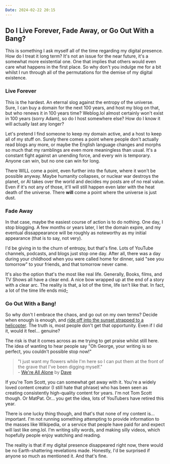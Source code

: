 ```yaml
---
Date: 2024-02-22 20:15
---
```


## Do I Live Forever, Fade Away, or Go Out With a Bang?
This is something I ask myself all of the time regarding my digital presence. How do I treat it long term? It's not an issue for the near future, it's a somewhat more existential one. One that implies that others would even care what happens in the first place. So why don't you indulge me for a bit whilst I run through all of the permutations for the demise of my digital existence.

### Live Forever
This is the hardest. An eternal slog against the entropy of the universe. Sure, I can buy a domain for the next 100 years, and host my blog on that, but who renews it in 100 years time? Weblog.lol almost certainly won't exist in 100 years (sorry Adam), so do I host somewhere else? How do I know it will actually last any longer?

Let's pretend I find someone to keep my domain active, and a host to keep all of my stuff on. Surely there comes a point where people don't actually read blogs any more, or maybe the English language changes and morphs so much that my ramblings are even more meaningless than usual. It's a constant fight against an unending force, and every win is temporary. Anyone can win, but no one can win for long.

There WILL come a point, even further into the future, where it won't be possible anyway. Maybe humanity collapses, or nuclear war destroys the planet, or AI takes over the world and decides my posts are of no real value. Even if it's not any of those, it'll will still happen even later with the heat death of the universe. There **will** come a point where the universe is just dust.

### Fade Away
In that case, maybe the easiest course of action is to do nothing. One day, I stop blogging. A few months or years later, I let the domain expire, and my eventual dissappearance will be roughly as noteworthy as my initial appearance (that is to say, not very).

I'd be giving in to the churn of entropy, but that's fine. Lots of YouTube channels, podcasts, and blogs just stop one day. After all, there was a day during your childhood when you were called home for dinner, said "see you tomorrow" to your friends, and that tomorrow never came.

It's also the option that's the most like real life. Generally, Books, films, and TV Shows all have a clear end. A nice bow wrapped up at the end of a story with a clear arc. The reality is that, a lot of the time, life isn't like that. In fact, a lot of the time life ends mid[-](https://www.publishersweekly.com/pw/by-topic/industry-news/tip-sheet/article/71912-12-books-that-end-mid-sentence.html)

### Go Out With a Bang!
So why don't I embrace the chaos, and go out on my own terms? Decide when enough is enough, and [ride off into the sunset strapped to a helicopter](https://www.youtube.com/watch?v=7DKv5H5Frt0). The truth is, most people don't get that opportunity. Even if I did it, would it feel... genuine? 

The risk is that it comes across as me trying to get praise whilst still here. The idea of wanting to hear people say "Oh George, your writing is so perfect, you couldn't possible stop now!"

> "I just want my flowers while I'm here so I can put them at the front of the grave that I've been digging myself."  
> \- [We're All Alone](https://song.link/y/DrLuMZoAcN8) by [Dave](https://www.wikiwand.com/en/Dave_(rapper))

If you're Tom Scott, you can somewhat get away with it. You're a widely loved content creator (I still hate that phrase) who has been seen as creating consistently high-quality content for years. I'm not Tom Scott though. Or MatPat. Or... you get the idea, lots of YouTubers have retired this year.

There is one lucky thing though, and that's that none of my content is... important. I'm not running something attempting to provide information to the masses like Wikipedia, or a service that people have paid for and expect will last like omg.lol. I'm writing silly words, and making silly videos, which hopefully people enjoy watching and reading.

The reality is that if my digital presence disappeared right now, there would be no Earth-shattering revelations made. Honestly, I'd be surprised if anyone so much as mentioned it. And that's fine.